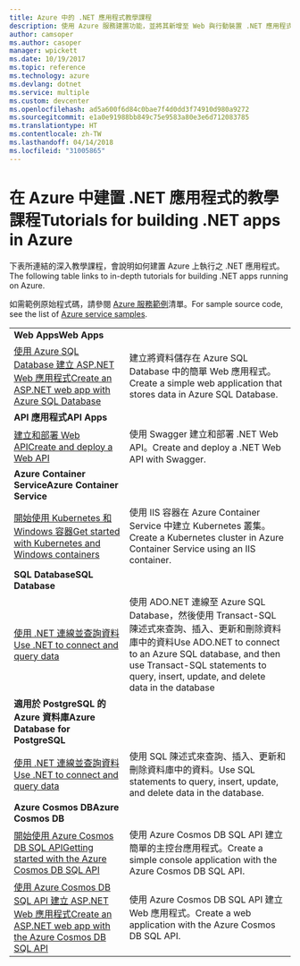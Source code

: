 ```yaml
---
title: Azure 中的 .NET 應用程式教學課程
description: 使用 Azure 服務建置功能，並將其新增至 Web 與行動裝置 .NET 應用程式的教學課程。
author: camsoper
ms.author: casoper
manager: wpickett
ms.date: 10/19/2017
ms.topic: reference
ms.technology: azure
ms.devlang: dotnet
ms.service: multiple
ms.custom: devcenter
ms.openlocfilehash: ad5a600f6d84c0bae7f4d0dd3f74910d980a9272
ms.sourcegitcommit: e1a0e91988bb849c75e9583a80e3e6d712083785
ms.translationtype: HT
ms.contentlocale: zh-TW
ms.lasthandoff: 04/14/2018
ms.locfileid: "31005865"
---
```

# <a name="tutorials-for-building-net-apps-in-azure"></a><span data-ttu-id="77c31-103">在 Azure 中建置 .NET 應用程式的教學課程</span><span class="sxs-lookup"><span data-stu-id="77c31-103">Tutorials for building .NET apps in Azure</span></span>

<span data-ttu-id="77c31-104">下表所連結的深入教學課程，會說明如何建置 Azure 上執行之 .NET 應用程式。</span><span class="sxs-lookup"><span data-stu-id="77c31-104">The following table links to in-depth tutorials for building .NET apps running on Azure.</span></span>

<span data-ttu-id="77c31-105">如需範例原始程式碼，請參閱 [Azure 服務範例](https://azure.microsoft.com/resources/samples/?platform=dotnet)清單。</span><span class="sxs-lookup"><span data-stu-id="77c31-105">For sample source code, see the list of [Azure service samples](https://azure.microsoft.com/resources/samples/?platform=dotnet).</span></span>

| | |
|---|---|
| <span data-ttu-id="77c31-106">**Web Apps**</span><span class="sxs-lookup"><span data-stu-id="77c31-106">**Web Apps**</span></span>||
| <span data-ttu-id="77c31-107">[使用 Azure SQL Database 建立 ASP.NET Web 應用程式][1]</span><span class="sxs-lookup"><span data-stu-id="77c31-107">[Create an ASP.NET web app with Azure SQL Database][1]</span></span> | <span data-ttu-id="77c31-108">建立將資料儲存在 Azure SQL Database 中的簡單 Web 應用程式。</span><span class="sxs-lookup"><span data-stu-id="77c31-108">Create a simple web application that stores data in Azure SQL Database.</span></span> | 
| <span data-ttu-id="77c31-109">**API 應用程式**</span><span class="sxs-lookup"><span data-stu-id="77c31-109">**API Apps**</span></span>||
| <span data-ttu-id="77c31-110">[建立和部署 Web API][3]</span><span class="sxs-lookup"><span data-stu-id="77c31-110">[Create and deploy a Web API][3]</span></span> | <span data-ttu-id="77c31-111">使用 Swagger 建立和部署 .NET Web API。</span><span class="sxs-lookup"><span data-stu-id="77c31-111">Create and deploy a .NET Web API with Swagger.</span></span> | 
| <span data-ttu-id="77c31-112">**Azure Container Service**</span><span class="sxs-lookup"><span data-stu-id="77c31-112">**Azure Container Service**</span></span> ||
| <span data-ttu-id="77c31-113">[開始使用 Kubernetes 和 Windows 容器][4]</span><span class="sxs-lookup"><span data-stu-id="77c31-113">[Get started with Kubernetes and Windows containers][4]</span></span> | <span data-ttu-id="77c31-114">使用 IIS 容器在 Azure Container Service 中建立 Kubernetes 叢集。</span><span class="sxs-lookup"><span data-stu-id="77c31-114">Create a Kubernetes cluster in Azure Container Service using an IIS container.</span></span>
| <span data-ttu-id="77c31-115">**SQL Database**</span><span class="sxs-lookup"><span data-stu-id="77c31-115">**SQL Database**</span></span> ||
| <span data-ttu-id="77c31-116">[使用 .NET 連線並查詢資料][5]</span><span class="sxs-lookup"><span data-stu-id="77c31-116">[Use .NET to connect and query data][5]</span></span> | <span data-ttu-id="77c31-117">使用 ADO.NET 連線至 Azure SQL Database，然後使用 Transact-SQL 陳述式來查詢、插入、更新和刪除資料庫中的資料</span><span class="sxs-lookup"><span data-stu-id="77c31-117">Use ADO.NET to connect to an Azure SQL database, and then use Transact-SQL statements to query, insert, update, and delete data in the database</span></span> | 
| <span data-ttu-id="77c31-118">**適用於 PostgreSQL 的 Azure 資料庫**</span><span class="sxs-lookup"><span data-stu-id="77c31-118">**Azure Database for PostgreSQL**</span></span> ||
| <span data-ttu-id="77c31-119">[使用 .NET 連線並查詢資料][6]</span><span class="sxs-lookup"><span data-stu-id="77c31-119">[Use .NET to connect and query data][6]</span></span> | <span data-ttu-id="77c31-120">使用 SQL 陳述式來查詢、插入、更新和刪除資料庫中的資料。</span><span class="sxs-lookup"><span data-stu-id="77c31-120">Use SQL statements to query, insert, update, and delete data in the database.</span></span> | 
| <span data-ttu-id="77c31-121">**Azure Cosmos DB**</span><span class="sxs-lookup"><span data-stu-id="77c31-121">**Azure Cosmos DB**</span></span> ||
| <span data-ttu-id="77c31-122">[開始使用 Azure Cosmos DB SQL API][7]</span><span class="sxs-lookup"><span data-stu-id="77c31-122">[Getting started with the Azure Cosmos DB SQL API][7]</span></span> | <span data-ttu-id="77c31-123">使用 Azure Cosmos DB SQL API 建立簡單的主控台應用程式。</span><span class="sxs-lookup"><span data-stu-id="77c31-123">Create a simple console application with the Azure Cosmos DB SQL API.</span></span> | 
| <span data-ttu-id="77c31-124">[使用 Azure Cosmos DB SQL API 建立 ASP.NET Web 應用程式][8]</span><span class="sxs-lookup"><span data-stu-id="77c31-124">[Create an ASP.NET web app with the Azure Cosmos DB SQL API][8]</span></span> | <span data-ttu-id="77c31-125">使用 Azure Cosmos DB SQL API 建立 Web 應用程式。</span><span class="sxs-lookup"><span data-stu-id="77c31-125">Create a web application with the Azure Cosmos DB SQL API.</span></span> | 

[1]: /azure/app-service-web/app-service-web-tutorial-dotnet-sqldatabase
[2]: /azure/cosmos-db/sql-api-dotnet-application
[3]: /azure/app-service-api/app-service-api-dotnet-get-started
[4]: /azure/container-service/container-service-kubernetes-windows-walkthrough
[5]: /azure/sql-database/sql-database-connect-query-dotnet
[6]: /azure/postgresql/connect-csharp
[7]: /azure/cosmos-db/sql-api-get-started
[8]: /azure/cosmos-db/sql-api-dotnet-application

